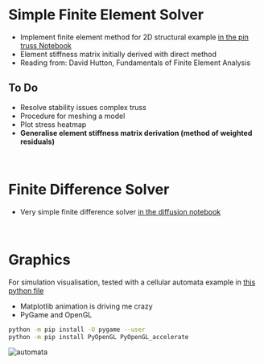 # Simple Finite Element Solver

- Implement finite element method for 2D structural example [in the pin truss Notebook](fem_truss.ipynb)
- Element stiffness matrix initially derived with direct method
- Reading from: David Hutton, Fundamentals of Finite Element Analysis

## To Do

- Resolve stability issues complex truss
- Procedure for meshing a model
- Plot stress heatmap
- **Generalise element stiffness matrix derivation (method of weighted residuals)**

<br>

# Finite Difference Solver

- Very simple finite difference solver [in the diffusion notebook](fdm_diffusion.ipynb)

<br>

# Graphics

For simulation visualisation, tested with a cellular automata example in [this python file](graphics_automata.py)

- Matplotlib animation is driving me crazy
- PyGame and OpenGL

```bash
python -m pip install -U pygame --user
python -m pip install PyOpenGL PyOpenGL_accelerate
```

![automata](media/vid.gif)

